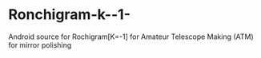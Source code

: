# Ronchigram-k--1-
Android source for Rochigram[K=-1] for Amateur Telescope Making (ATM) for mirror polishing
